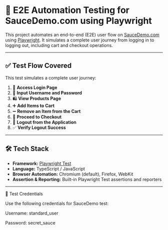 # 🧪 E2E Automation Testing for SauceDemo.com using Playwright

This project automates an end-to-end (E2E) user flow on [SauceDemo.com](https://www.saucedemo.com/) using [Playwright](https://playwright.dev/). It simulates a complete user journey from logging in to logging out, including cart and checkout operations.

---

## ✅ Test Flow Covered

This test simulates a complete user journey:

1. 🔑 **Access Login Page**
2. 👤 **Input Username and Password**
3. 🛍️ **View Products Page**
4. ➕ **Add Items to Cart**
5. ➖ **Remove an Item from the Cart**
6. 🧾 **Proceed to Checkout**
7. 🚪 **Logout from the Application**
8. ✅ **Verify Logout Success**

---

## 🛠️ Tech Stack

- **Framework:** [Playwright Test](https://playwright.dev/docs/test-intro)
- **Language:** TypeScript / JavaScript
- **Browser Automation:** Chromium (default), Firefox, WebKit
- **Assertion & Reporting:** Built-in Playwright Test assertions and reporters

---
🔑 Test Credentials

Use the following credentials for SauceDemo test:

Username: standard_user

Password: secret_sauce
